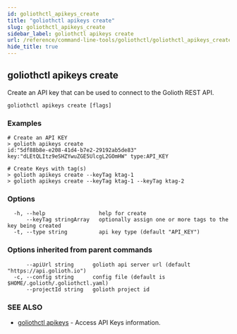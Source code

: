 ```yaml
---
id: goliothctl_apikeys_create
title: "goliothctl apikeys create"
slug: goliothctl_apikeys_create
sidebar_label: goliothctl apikeys create
url: /reference/command-line-tools/goliothctl/goliothctl_apikeys_create/
hide_title: true
---
```

## goliothctl apikeys create

Create an API key that can be used to connect to the Golioth REST API.



```
goliothctl apikeys create [flags]
```

### Examples

```
# Create an API KEY
> golioth apikeys create
id:"5df88b8e-e208-41d4-b7e2-29192ab5de83"  key:"dLEtQLItz9eSHZYwuZGE5UlcgL2GOmHW" type:API_KEY

# Create Keys with tag(s)
> golioth apikeys create --keyTag ktag-1
> golioth apikeys create --keyTag ktag-1 --keyTag ktag-2
```

### Options

```
  -h, --help                 help for create
      --keyTag stringArray   optionally assign one or more tags to the key being created
  -t, --type string          api key type (default "API_KEY")

```

### Options inherited from parent commands

```
      --apiUrl string      golioth api server url (default "https://api.golioth.io")
  -c, --config string      config file (default is $HOME/.golioth/.goliothctl.yaml)
      --projectId string   golioth project id
```

### SEE ALSO

* [goliothctl apikeys](/reference/command-line-tools/goliothctl/goliothctl_apikeys/)	 - Access API Keys information.

